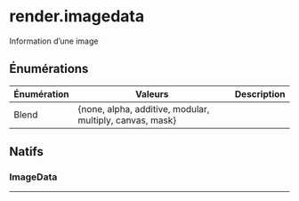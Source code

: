 # render.imagedata

Information d’une image
## Énumérations
|Énumération|Valeurs|Description|
|-|-|-|
|Blend|{none, alpha, additive, modular, multiply, canvas, mask}||
## Natifs
### ImageData


***
